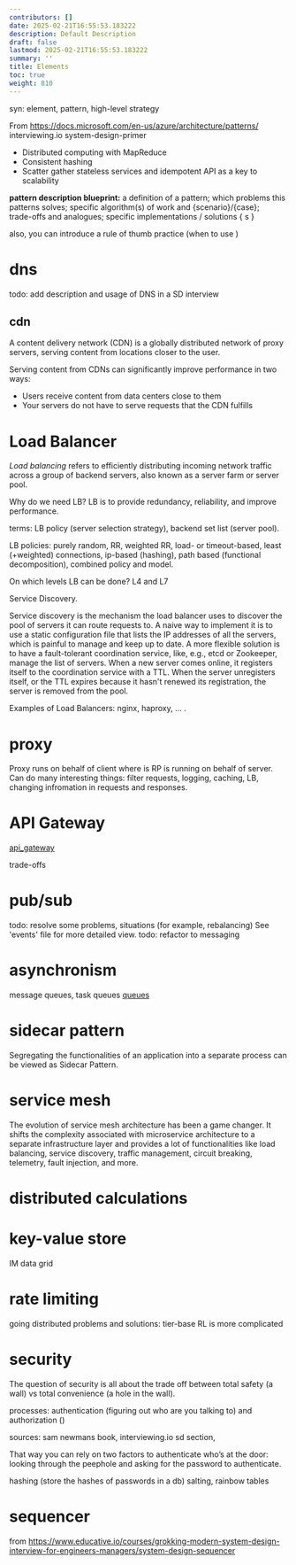```yaml
---
contributors: []
date: 2025-02-21T16:55:53.183222
description: Default Description
draft: false
lastmod: 2025-02-21T16:55:53.183222
summary: ''
title: Elements
toc: true
weight: 810
---
```


syn: element, pattern, high-level strategy

From
https://docs.microsoft.com/en-us/azure/architecture/patterns/
interviewing.io
system-design-primer

* Distributed computing with MapReduce
* Consistent hashing
* Scatter gather
  stateless services and idempotent API as a key to scalability

**pattern description blueprint:**
a definition of a pattern;
which problems this patterns solves;
specific algorithm(s) of work and {scenario}/{case};  
trade-offs and analogues;
specific implementations / solutions { s }

also, you can introduce a rule of thumb practice (when to use )

# dns

todo: add description and usage of DNS in a SD interview

## cdn

A content delivery network (CDN) is a globally distributed network of proxy servers, serving content from locations closer to the user.

Serving content from CDNs can significantly improve performance in two ways:

* Users receive content from data centers close to them
* Your servers do not have to serve requests that the CDN fulfills

# Load Balancer

*Load balancing* refers to efficiently distributing incoming network traffic across a group of backend servers, also known as a server farm or server pool.

Why do we need LB?
LB is to provide redundancy, reliability, and improve performance.

terms: LB policy (server selection strategy), backend set list (server pool).

LB policies: purely random, RR, weighted RR, load- or timeout-based, least (+weighted) connections, ip-based (hashing), path based (functional decomposition), combined policy and model.

On which levels LB can be done? L4 and L7

Service Discovery.

Service discovery is the mechanism the load balancer uses to discover the pool of servers it can route requests to. A naive way to implement it is to use a static configuration file that lists the IP addresses of all the servers, which is painful to manage and keep up to date. A more flexible solution is to have a fault-tolerant coordination service, like, e.g., etcd or Zookeeper, manage the list of servers. When a new server comes online, it registers itself to the coordination service with a TTL. When the server unregisters itself, or the TTL expires because it hasn't renewed its registration, the server is removed from the pool.

Examples of Load Balancers: nginx, haproxy, ... .

# proxy

Proxy runs on behalf of client where is RP is running on behalf of server. Can do many interesting things: filter requests, logging, caching, LB, changing infromation in requests and responses.

# API Gateway

[api_gateway](https://valery.tech/api_gateway/)

trade-offs

# pub/sub

todo: resolve some problems, situations (for example, rebalancing)
See 'events' file for more detailed view.
todo: refactor to messaging

# asynchronism

message queues, task queues
[queues](https://valery.tech/../topics/queues/)

# sidecar pattern

Segregating the functionalities of an application into a separate process can be viewed as Sidecar Pattern.

# service mesh

The evolution of service mesh architecture has been a game changer. It shifts the complexity associated with microservice architecture to a separate infrastructure layer and provides a lot of functionalities like load balancing, service discovery, traffic management, circuit breaking, telemetry, fault injection, and more.

# distributed calculations

# key-value store

IM data grid

# rate limiting

going distributed problems and solutions:
tier-base RL is more complicated

# security

The question of security is all about the trade off between total safety (a wall) vs total convenience (a hole in the wall).

processes: authentication (figuring out who are you talking to) and authorization ()

sources: sam newmans book, interviewing.io sd section,

That way you can rely on two factors to authenticate who’s at the door: looking through the peephole and asking for the password to authenticate.

hashing (store the hashes of passwords in a db)
salting, rainbow tables

# sequencer

from https://www.educative.io/courses/grokking-modern-system-design-interview-for-engineers-managers/system-design-sequencer
